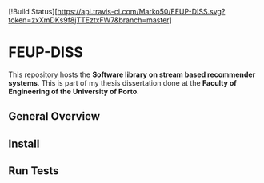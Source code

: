 [!Build Status][https://api.travis-ci.com/Marko50/FEUP-DISS.svg?token=zxXmDKs9f8jTTEztxFW7&branch=master]

# FEUP-DISS

This repository hosts the **Software library on stream based recommender systems**. This is part of my thesis dissertation done at
the **Faculty of Engineering of the University of Porto**.

## General Overview

## Install

## Run Tests


